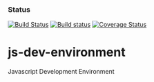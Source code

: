 ### Status
[![Build Status](https://travis-ci.org/DanielASAndrews/js-dev-environment.svg?branch=master)](https://travis-ci.org/DanielASAndrews/js-dev-environment) [![Build status](https://ci.appveyor.com/api/projects/status/wm32lqrjrtrc11yx/branch/master?svg=true)](https://ci.appveyor.com/project/DanielASAndrews/js-dev-environment/branch/master) [![Coverage Status](https://coveralls.io/repos/github/DanielASAndrews/js-dev-environment/badge.svg?branch=master)](https://coveralls.io/github/DanielASAndrews/js-dev-environment?branch=master)

# js-dev-environment
Javascript Development Environment
